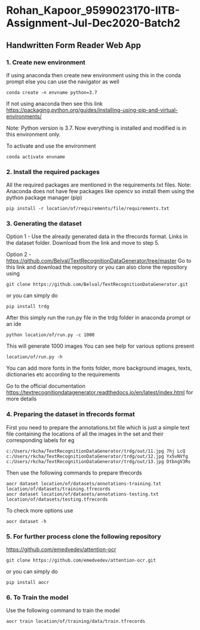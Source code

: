 # Rohan_Kapoor_9599023170-IITB-Assignment-Jul-Dec2020-Batch2

## Handwritten Form Reader Web App

### 1. Create new environment
If using anaconda then create new environment using this in the conda prompt else you can use the navigator as well
```
conda create -n envname python=3.7
```
If not using anaconda then see this link
https://packaging.python.org/guides/installing-using-pip-and-virtual-environments/

Note: Python version is 3.7. Now everything is installed and modified is in this environment only.

To activate and use the environment 
```
conda activate envname
```

### 2. Install the required packages 
All the required packages are mentioned in the requirements.txt files.
Note: Anaconda does not have few packages like opencv so install them using the python package manager (pip)
```
pip install -r location/of/requirements/file/requirements.txt
```

### 3. Generating the dataset
Option 1 - Use the already generated data in the tfrecords format. Links in the dataset folder. Download from the link and move to step 5. 

Option 2 - https://github.com/Belval/TextRecognitionDataGenerator/tree/master
Go to this link and download the repository or you can also clone the repository using 
```
git clone https://github.com/Belval/TextRecognitionDataGenerator.git
```
or you can simply do
```
pip install trdg
```

After this simply run the run.py file in the trdg folder in anaconda prompt or an ide
```
python location/of/run.py -c 1000
```
This will generate 1000 images
You can see help for various options present
```
location/of/run.py -h
```

You can add more fonts in the fonts folder, more background images, texts, dictionaries etc according to the requirements

Go to the official documentation https://textrecognitiondatagenerator.readthedocs.io/en/latest/index.html for more details

### 4. Preparing the dataset in tfrecords format
First you need to prepare the annotations.txt file which is just a simple text file containing the locations of all the images in the set and their corresponding labels
for eg
```
c:/Users/rkcha/TextRecognitionDataGenerator/trdg/out/11.jpg 7hj LcQ
c:/Users/rkcha/TextRecognitionDataGenerator/trdg/out/12.jpg Yx5vNVfg
c:/Users/rkcha/TextRecognitionDataGenerator/trdg/out/13.jpg DtbngV3Rs
```

Then use the following commands to prepare tfrecords
```
aocr dataset location/of/datasets/annotations-training.txt location/of/datasets/training.tfrecords
aocr dataset location/of/datasets/annotations-testing.txt location/of/datasets/testing.tfrecords
```

To check more options use
```
aocr dataset -h
```

### 5. For further process clone the following repository
https://github.com/emedvedev/attention-ocr
```
git clone https://github.com/emedvedev/attention-ocr.git
```
or you can simply do
```
pip install aocr
```

### 6. To Train the model
Use the following command to train the model
```
aocr train location/of/training/data/train.tfrecords
```
